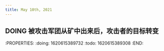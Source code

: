 ```yaml
---
title: May 10th, 2021
---
```


## DOING 被攻击军团从矿中出来后，攻击者的目标转变
:PROPERTIES:
:doing: 1620615389732
:todo: 1620615389308
:END:
